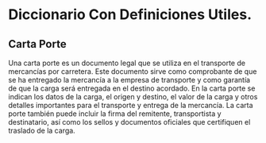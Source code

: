 # Diccionario Con Definiciones Utiles.

## Carta Porte
Una carta porte es un documento legal que se utiliza en el transporte de mercancías por carretera. Este documento sirve como comprobante de que se ha entregado la mercancía a la empresa de transporte y como garantía de que la carga será entregada en el destino acordado. En la carta porte se indican los datos de la carga, el origen y destino, el valor de la carga y otros detalles importantes para el transporte y entrega de la mercancía. La carta porte también puede incluir la firma del remitente, transportista y destinatario, así como los sellos y documentos oficiales que certifiquen el traslado de la carga.
